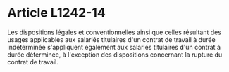 # Article L1242-14

Les dispositions légales et conventionnelles ainsi que celles résultant des usages applicables aux salariés titulaires d'un contrat de travail à durée indéterminée s'appliquent également aux salariés titulaires d'un contrat à durée déterminée, à l'exception des dispositions concernant la rupture du contrat de travail.